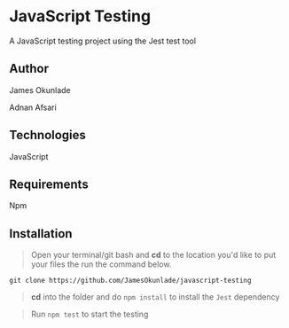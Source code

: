 # JavaScript Testing
A JavaScript testing project using the Jest test tool

## Author
James Okunlade

Adnan Afsari

## Technologies

JavaScript

## Requirements

Npm

## Installation
> Open your terminal/git bash and **cd** to the location you'd like to put your files the run the command below.

`git clone https://github.com/JamesOkunlade/javascript-testing`


> **cd** into the folder and do `npm install` to install the `Jest` dependency

> Run `npm test` to start the testing
